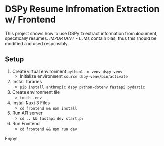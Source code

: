 # DSPy Resume Infromation Extraction w/ Frontend
This project shows how to use DSPy to extract information from document, specifically resumes.
*IMPORTANT* - LLMs contain bias, thus this should be modified and used responsibly.

## Setup
1. Create virtual environment `python3 -m venv dspy-venv`
    - Initialize environment `source dspy-venv/bin/activate`
2. Install libraries
    - `pip install anthropic dspy python-dotenv fastapi pydantic`
3. Create environment file
    - `touch .env`
4. Install Nuxt 3 Files
    - `cd frontend && npm install`
5. Run API server
    - `cd .. && fastapi dev start.py`
6. Run Frontend
    - `cd frontend && npm run dev`

Enjoy!